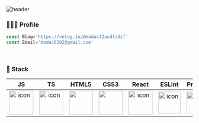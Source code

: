 ![header](https://capsule-render.vercel.app/api?type=waving&color=0:ff5858,100:f09819&width=700&height=300&section=header&text=Hi.%20I'm%20Modac&fontSize=90&fontColor=ffffff)


### <span style=""> 👨🏻‍💻 **Profile** </span>
```js
const Blog='https://velog.io/@modac42asdfadsf'
const Email='modac0302@gmail.com'
```
</br>

### <span style=""> 🎨 **Stack** </span>



|JS|TS|   HTML5   |CSS3|React|ESLint|Prettier|Axios|Redux|AWS|Github|
|:---------------------------------------------------------------------------------------------------------------------------------------------------------------:|:----------------------------------------------------------------------------------------------------------------------------------------------------:|:----------------------------------------------------------------------------------------------------------------------------------------------------------------------------------------------------:|:---------------------------------------------------------------------------------------------------------------------------------------------------------------------------------------------------:|:----------------------------------------------------------------------------------------------------------------------------------------------------------------------------------------------------:|:--------------------------------------------------------------------------------------------------------------------------------------------------------------:|:----------------------------------------------------------------------------------------------------------------------------------------------------------------:|:---------------------------------------------------------------------------------------------------------------------------------------------------------------------------------------------------:|:-------------------------------------------------------------------------------------------------------------------------------------------------------------------------------------------------------------------------------:|:----------------------------------------------------------------------------------------------------------------------------------------------------------------------------------------------------:|:----------------------------------------------------------------------------------------------------------------------------------------------------------------------------------------------------:|
| <div style="display: flex; align-items: flex-start;"><img src="https://techstack-generator.vercel.app/js-icon.svg" alt="icon" width="65" height="65" /></div> | <div style="display: flex; align-items: flex-start;"><img src="https://techstack-generator.vercel.app/ts-icon.svg" alt="icon" width="65" height="65" /></div> | <div style="display: flex; align-items: flex-start;"><img src="https://www.w3.org/html/logo/badge/html5-badge-h-solo.png" width="64" height="65"/></div> | <div style="display: flex; align-items: flex-start;"><img src="https://upload.wikimedia.org/wikipedia/commons/6/62/CSS3_logo.svg" width="64" height="65"/></div> | <div style="display: flex; align-items: flex-start;"><img src="https://techstack-generator.vercel.app/react-icon.svg" alt="icon" width="65" height="65" /></div> | <div style="display: flex; align-items: flex-start;"><img src="https://techstack-generator.vercel.app/eslint-icon.svg" alt="icon" width="60" height="60" /></div> | <div style="display: flex; align-items: flex-start;"><img src="https://techstack-generator.vercel.app/prettier-icon.svg" alt="icon" width="60" height="60" /></div> | <div style="display: flex; align-items: flex-start;"><img src="https://www.vectorlogo.zone/logos/axios/axios-icon.svg" alt="icon" width="60" height="60" /></div> | <div style="display: flex; align-items: flex-start;"><img src="https://techstack-generator.vercel.app/redux-icon.svg" alt="icon" width="60" height="60" /></div> | <div style="display: flex; align-items: flex-start;"><img src="https://techstack-generator.vercel.app/aws-icon.svg" alt="icon" width="60" height="60" /></div> | <div style="display: flex; align-items: flex-start;"><img src="https://techstack-generator.vercel.app/github-icon.svg" alt="icon" width="60" height="60" /></div> 
